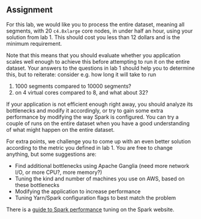 ## Assignment

For this lab, we would like you to process the entire dataset, meaning all
segments, with 20 `c4.8xlarge` core nodes, in under half an hour, using your
solution from lab 1. This should cost you less than 12 dollars and is the
minimum requirement.

Note that this means that you should evaluate whether you application scales
well enough to achieve this before attempting to run it on the entire dataset.
Your answers to the questions in lab 1 should help you to determine this, but
to reiterate: consider e.g. how long it will take to run

1. 1000 segments compared to 10000 segments?
2. on 4 virtual cores compared to 8, and what about 32?

If your application is not efficient enough right away, you should analyze its
bottlenecks and modify it accordingly, or try to gain some extra performance by
modifying the way Spark is configured.
You can try a couple of runs on the entire dataset when you have a good
understanding of what might happen on the entire dataset.

For extra points, we challenge you to come up with an even better solution
according to the metric you defined in lab 1. You are free to change anything,
but some suggestions are:

- Find additional bottlenecks using Apache Ganglia (need more network I/O, or
  more CPU?, more memory?)
- Tuning the kind and number of machines you use on AWS, based on these
  bottlenecks
- Modifying the application to increase performance
- Tuning Yarn/Spark configuration flags to best match the problem

There is a [guide to Spark performance] tuning on the Spark website.

[guide to spark performance]: https://spark.apache.org/docs/latest/tuning.html
